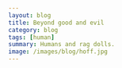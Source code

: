 ```yaml
---
layout: blog
title: Beyond good and evil
category: blog
tags: [human]  
summary: Humans and rag dolls.
image: /images/blog/hoff.jpg
---
```

